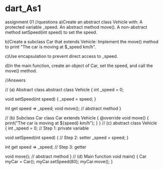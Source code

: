 # dart_As1
assignment 01
//questions 
a)Create an abstract class Vehicle with:
A protected variable _speed.
An abstract method move().
A non-abstract method setSpeed(int speed) to set the speed.

b)Create a subclass Car that extends Vehicle:
Implement the move() method to print "The car is moving at $_speed km/h".

c)Use encapsulation to prevent direct access to _speed.

d)In the main function, create an object of Car, set the speed, and call the move() method.


//Answers

// (a) Abstract class
abstract class Vehicle {
  int _speed = 0;

  void setSpeed(int speed) {
    _speed = speed;
  }

  int get speed => _speed;
  void move(); // abstract method
}

// (b) Subclass Car
class Car extends Vehicle {
  @override
  void move() {
    print("The car is moving at ${speed} km/h");
  }
}
// (c) abstract class Vehicle {
  int _speed = 0; // Step 1: private variable

  void setSpeed(int speed) { // Step 2: setter
    _speed = speed;
  }

  int get speed => _speed; // Step 3: getter

  void move(); // abstract method
}
// (d) Main function
void main() {
  Car myCar = Car();
  myCar.setSpeed(80);
  myCar.move();
}

